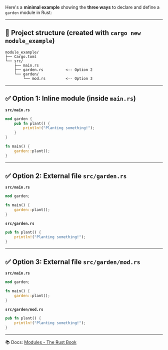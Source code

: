 Here's a **minimal example** showing the **three ways** to declare and define a `garden` module in Rust:

---

## 📁 Project structure (created with `cargo new module_example`)

```
module_example/
├── Cargo.toml
└── src/
    ├── main.rs
    ├── garden.rs          <-- Option 2
    └── garden/
        └── mod.rs         <-- Option 3
```

---

## ✅ Option 1: Inline module (inside `main.rs`)

**`src/main.rs`**

```rust
mod garden {
    pub fn plant() {
        println!("Planting something!");
    }
}

fn main() {
    garden::plant();
}
```

---

## ✅ Option 2: External file `src/garden.rs`

**`src/main.rs`**

```rust
mod garden;

fn main() {
    garden::plant();
}
```

**`src/garden.rs`**

```rust
pub fn plant() {
    println!("Planting something!");
}
```

---

## ✅ Option 3: External file `src/garden/mod.rs`

**`src/main.rs`**

```rust
mod garden;

fn main() {
    garden::plant();
}
```

**`src/garden/mod.rs`**

```rust
pub fn plant() {
    println!("Planting something!");
}
```

---

📚 Docs: [Modules - The Rust Book](https://doc.rust-lang.org/book/ch07-02-defining-modules-to-control-scope-and-privacy.html)

